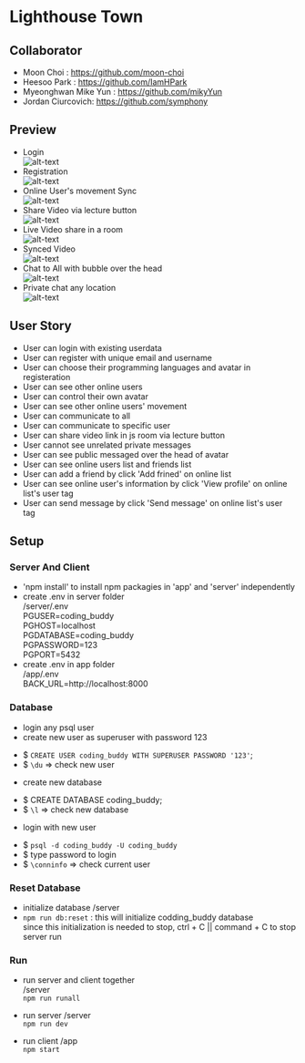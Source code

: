 # Lighthouse Town
## Collaborator
* Moon Choi : https://github.com/moon-choi
* Heesoo Park : https://github.com/IamHPark
* Myeonghwan Mike Yun : https://github.com/mikyYun
* Jordan Ciurcovich: https://github.com/symphony

## Preview
* Login <br />
![alt-text](https://github.com/mikyYun/lighthouse_town/blob/main/src/login.gif)
* Registration <br />
![alt-text](https://github.com/mikyYun/lighthouse_town/blob/main/src/register.gif)
* Online User's movement Sync <br />
![alt-text](https://github.com/mikyYun/lighthouse_town/blob/main/src/onlineUserSync.gif)
* Share Video via lecture button <br />
![alt-text](https://github.com/mikyYun/lighthouse_town/blob/main/src/shareVideo.gif)
* Live Video share in a room <br />
![alt-text](https://github.com/mikyYun/lighthouse_town/blob/main/src/liveSyncVideo.gif)
* Synced Video <br />
![alt-text](https://github.com/mikyYun/lighthouse_town/blob/main/src/syncedVideo.gif)
* Chat to All with bubble over the head <br />
![alt-text](https://github.com/mikyYun/lighthouse_town/blob/main/src/bubbleChat.gif)
* Private chat any location <br />
![alt-text](https://github.com/mikyYun/lighthouse_town/blob/main/src/privateChat.gif)

## User Story
- User can login with existing userdata
- User can register with unique email and username
- User can choose their programming languages and avatar in registeration
- User can see other online users
- User can control their own avatar
- User can see other online users' movement
- User can communicate to all 
- User can communicate to specific user
- User can share video link in js room via lecture button
- User cannot see unrelated private messages
- User can see public messaged over the head of avatar
- User can see online users list and friends list
- User can add a friend by click 'Add frined' on online list 
- User can see online user's information by click 'View profile' on online list's user tag
- User can send message by click 'Send message' on online list's user tag


## Setup
### Server And Client
- 'npm install' to install npm packagies in 'app' and 'server' independently
- create .env in server folder <br />
/server/.env <br />
PGUSER=coding_buddy <br />
PGHOST=localhost <br />
PGDATABASE=coding_buddy <br />
PGPASSWORD=123 <br />
PGPORT=5432
- create .env in app folder <br />
/app/.env <br />
BACK_URL=http://localhost:8000

### Database
- login any psql user
- create new user as superuser with password 123
* $ `CREATE USER coding_buddy WITH SUPERUSER PASSWORD '123'`;
* $ `\du` => check new user

- create new database
* $ CREATE DATABASE coding_buddy;
* $ `\l` => check new database

- login with new user
* $ `psql -d coding_buddy -U coding_buddy`
* $ type password to login
* $ `\conninfo` => check current user

### Reset Database
- initialize database
/server <br />
- `npm run db:reset`
: this will initialize codding_buddy database <br />
since this initialization is needed to stop, ctrl + C || command + C to stop server run

### Run
- run server and client together <br />
/server <br /> 
`npm run runall`

- run server
/server <br /> 
`npm run dev`

- run client
/app <br /> 
`npm start`